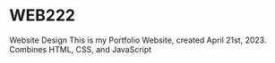 # WEB222
Website Design
This is my Portfolio Website, created April 21st, 2023. Combines HTML, CSS, and JavaScript
